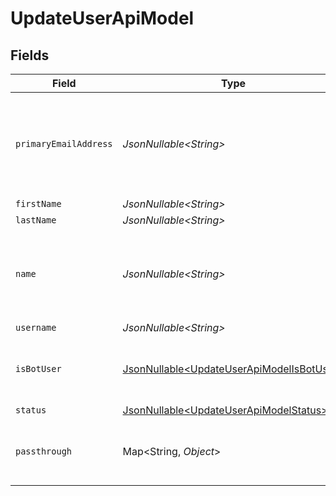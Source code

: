 # UpdateUserApiModel


## Fields

| Field                                                                                                | Type                                                                                                 | Required                                                                                             | Description                                                                                          | Example                                                                                              |
| ---------------------------------------------------------------------------------------------------- | ---------------------------------------------------------------------------------------------------- | ---------------------------------------------------------------------------------------------------- | ---------------------------------------------------------------------------------------------------- | ---------------------------------------------------------------------------------------------------- |
| `primaryEmailAddress`                                                                                | *JsonNullable\<String>*                                                                              | :heavy_minus_sign:                                                                                   | Primary email address of the user. This is generally a work email address.                           | han@stackone.com                                                                                     |
| `firstName`                                                                                          | *JsonNullable\<String>*                                                                              | :heavy_minus_sign:                                                                                   | N/A                                                                                                  | Han                                                                                                  |
| `lastName`                                                                                           | *JsonNullable\<String>*                                                                              | :heavy_minus_sign:                                                                                   | N/A                                                                                                  | Solo                                                                                                 |
| `name`                                                                                               | *JsonNullable\<String>*                                                                              | :heavy_minus_sign:                                                                                   | User's name which (can be a full name or display name)                                               | Han Solo                                                                                             |
| `username`                                                                                           | *JsonNullable\<String>*                                                                              | :heavy_minus_sign:                                                                                   | N/A                                                                                                  | hansolo1977                                                                                          |
| `isBotUser`                                                                                          | [JsonNullable\<UpdateUserApiModelIsBotUser>](../../models/components/UpdateUserApiModelIsBotUser.md) | :heavy_minus_sign:                                                                                   | Indicates if the user is a bot or service user                                                       | true                                                                                                 |
| `status`                                                                                             | [JsonNullable\<UpdateUserApiModelStatus>](../../models/components/UpdateUserApiModelStatus.md)       | :heavy_minus_sign:                                                                                   | N/A                                                                                                  |                                                                                                      |
| `passthrough`                                                                                        | Map\<String, *Object*>                                                                               | :heavy_minus_sign:                                                                                   | Value to pass through to the provider                                                                | {<br/>"other_known_names": "John Doe"<br/>}                                                          |